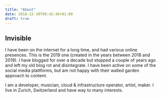 ```yaml
---
title: "About"
date: 2018-12-30T09:42:46+01:00
draft: true
---
```


## Invisible

I have been on the internet for a long time, and had various online presences.
This is the 2019 one (created in the years between 2018 and 2019). I have blogged
for over a decade but stopped a couple of years ago and left my old blog rot and 
disintegrate. I have been active on some of the social media plattforms, but am not
happy with their walled garden approach to content. 

I am a developer, musician, cloud & infrastructure operator, artist, maker. I live
in Zurich, Switzerland and have way to many interests.


